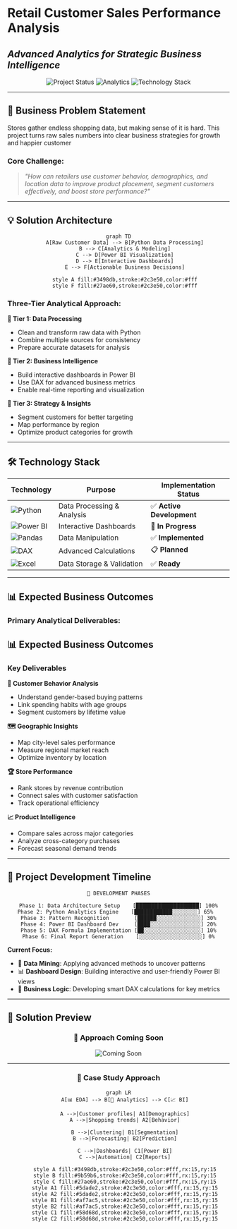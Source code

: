 # Retail Customer Sales Performance Analysis
## *Advanced Analytics for Strategic Business Intelligence*

<div align="center">

![Project Status](https://img.shields.io/badge/📊_Project_Status-In%20Development-blue?style=for-the-badge&labelColor=2C3E50)
![Analytics](https://img.shields.io/badge/🔍_Analytics-Advanced-green?style=for-the-badge&labelColor=2C3E50)
![Technology Stack](https://img.shields.io/badge/⚡_Tech_Stack-Multi--Platform-orange?style=for-the-badge&labelColor=2C3E50)

</div>

---

## 🎯 **Business Problem Statement**

Stores gather endless shopping data, but making sense of it is hard. This project turns raw sales numbers into clear business strategies for growth and happier customer

### **Core Challenge:**
> *"How can retailers use customer behavior, demographics, and location data to improve product placement, segment customers effectively, and boost store performance?"*

---

## 💡 **Solution Architecture**

<div align="center">

```mermaid
graph TD
    A[Raw Customer Data] --> B[Python Data Processing]
    B --> C[Analytics & Modeling]
    C --> D[Power BI Visualization]
    D --> E[Interactive Dashboards]
    E --> F[Actionable Business Decisions]
    
    style A fill:#3498db,stroke:#2c3e50,color:#fff
    style F fill:#27ae60,stroke:#2c3e50,color:#fff
```

</div>

### **Three-Tier Analytical Approach:**

**🔹 Tier 1: Data Processing**
- Clean and transform raw data with Python 
- Combine multiple sources for consistency 
- Prepare accurate datasets for analysis

**🔹 Tier 2: Business Intelligence**
- Build interactive dashboards in Power BI 
- Use DAX for advanced business metrics
- Enable real-time reporting and visualization 

**🔹 Tier 3: Strategy & Insights**
- Segment customers for better targeting 
- Map performance by region 
- Optimize product categories for growth 

---

## 🛠️ **Technology Stack**

<div align="center">

| Technology | Purpose | Implementation Status |
|------------|---------|---------------------|
| ![Python](https://img.shields.io/badge/Python-3776AB?style=flat-square&logo=python&logoColor=white) | Data Processing & Analysis | ✅ **Active Development** |
| ![Power BI](https://img.shields.io/badge/Power_BI-F2C811?style=flat-square&logo=powerbi&logoColor=black) | Interactive Dashboards | 🔄 **In Progress** |
| ![Pandas](https://img.shields.io/badge/Pandas-150458?style=flat-square&logo=pandas&logoColor=white) | Data Manipulation | ✅ **Implemented** |
| ![DAX](https://img.shields.io/badge/DAX-FF6B35?style=flat-square&logo=microsoft&logoColor=white) | Advanced Calculations | 📋 **Planned** |
| ![Excel](https://img.shields.io/badge/Excel-217346?style=flat-square&logo=microsoftexcel&logoColor=white) | Data Storage & Validation | ✅ **Ready** |

</div>

---

## 📊 **Expected Business Outcomes**

### **Primary Analytical Deliverables:**

## 📊 **Expected Business Outcomes**

### **Key Deliverables**

**🎯 Customer Behavior Analysis**  
- Understand gender-based buying patterns  
- Link spending habits with age groups  
- Segment customers by lifetime value  

**🗺️ Geographic Insights**  
- Map city-level sales performance  
- Measure regional market reach  
- Optimize inventory by location  

**🏆 Store Performance**  
- Rank stores by revenue contribution  
- Connect sales with customer satisfaction  
- Track operational efficiency  

**📈 Product Intelligence**  
- Compare sales across major categories  
- Analyze cross-category purchases  
- Forecast seasonal demand trends  


---

## 🚀 **Project Development Timeline**

<div align="center">

```
📅 DEVELOPMENT PHASES

Phase 1: Data Architecture Setup    [████████████████████] 100%
Phase 2: Python Analytics Engine    [████████████░░░░░░░░] 65%  
Phase 3: Pattern Recognition        [██████░░░░░░░░░░░░░░] 30%
Phase 4: Power BI Dashboard Dev     [████░░░░░░░░░░░░░░░░] 20%
Phase 5: DAX Formula Implementation [██░░░░░░░░░░░░░░░░░░] 10%
Phase 6: Final Report Generation    [░░░░░░░░░░░░░░░░░░░░] 0%

```

</div>

**Current Focus:**
- 🔬 **Data Mining**: Applying advanced methods to uncover patterns  
- 📊 **Dashboard Design**: Building interactive and user-friendly Power BI views  
- 🧮 **Business Logic**: Developing smart DAX calculations for key metrics  


---

## 🎨 **Solution Preview**

<div align="center">

### 🔮 **Approach Coming Soon**

![Coming Soon](https://media.tenor.com/himbGmuY4cgAAAAM/turtle-friends.gif)

---

### 🔎 Case Study Approach

```mermaid
graph LR
    A[📊 EDA] --> B[🧠 Analytics] --> C[📈 BI]

    A -->|Customer profiles| A1[Demographics]
    A -->|Shopping trends| A2[Behavior]

    B -->|Clustering| B1[Segmentation]
    B -->|Forecasting| B2[Prediction]

    C -->|Dashboards| C1[Power BI]
    C -->|Automation| C2[Reports]

    style A fill:#3498db,stroke:#2c3e50,color:#fff,rx:15,ry:15
    style B fill:#9b59b6,stroke:#2c3e50,color:#fff,rx:15,ry:15
    style C fill:#27ae60,stroke:#2c3e50,color:#fff,rx:15,ry:15
    style A1 fill:#5dade2,stroke:#2c3e50,color:#fff,rx:15,ry:15
    style A2 fill:#5dade2,stroke:#2c3e50,color:#fff,rx:15,ry:15
    style B1 fill:#af7ac5,stroke:#2c3e50,color:#fff,rx:15,ry:15
    style B2 fill:#af7ac5,stroke:#2c3e50,color:#fff,rx:15,ry:15
    style C1 fill:#58d68d,stroke:#2c3e50,color:#fff,rx:15,ry:15
    style C2 fill:#58d68d,stroke:#2c3e50,color:#fff,rx:15,ry:15
```
